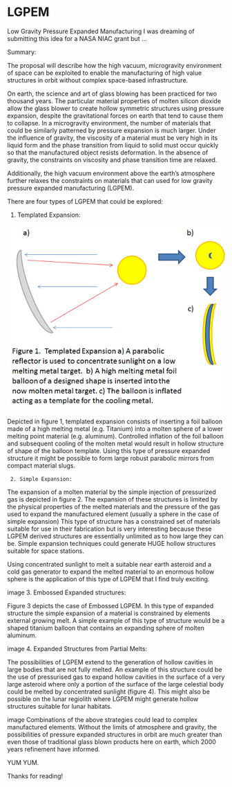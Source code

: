 # LGPEM
Low Gravity Pressure Expanded Manufacturing
I was dreaming of submitting this idea for a NASA NIAC grant but ... 

Summary:  

  The proposal will describe how the high vacuum, microgravity environment of space can be exploited to enable the manufacturing of high value structures in orbit without complex space-based infrastructure.  

  On earth, the science and art of glass blowing has been practiced for two thousand years.  The particular material properties of molten silicon dioxide allow the glass blower to create hollow symmetric structures using pressure expansion, despite the gravitational forces on earth that tend to cause them to collapse.  In a microgravity environment, the number of materials that could be similarly patterned by pressure expansion is much larger.  Under the influence of gravity, the viscosity of a material must be very high in its liquid form and the phase transition from liquid to solid must occur quickly so that the manufactured object resists deformation.  In the absence of gravity, the constraints on viscosity and phase transition time are relaxed.  

  Additionally, the high vacuum environment above the earth’s atmosphere further relaxes the constraints on materials that can used for low gravity pressure expanded manufacturing (LGPEM).

  There are four types of LGPEM that could be explored:

  1. Templated Expansion:

![My Project Logo](./images/Figure1.jpg)

Depicted in figure 1, templated expansion consists of inserting a foil balloon made of a high melting metal (e.g. Titanium) into a molten sphere of a lower melting point material (e.g. aluminum).  Controlled inflation of the foil balloon and subsequent cooling of the molten metal would result in hollow structure of shape of the balloon template.  Using this type of pressure expanded structure it might be possible to form large robust parabolic mirrors from compact material slugs.


     2. Simple Expansion:

The expansion of a molten material by the simple injection of pressurized gas is depicted in figure 2.  The expansion of these structures is limited by the physical properties of the melted materials and the pressure of the gas used to expand the manufactured element (usually a sphere in the case of simple expansion)  This type of structure has a constrained set of materials suitable for use in their fabrication but is very interesting because these LGPEM derived structures are essentially unlimited as to how large they can be.  Simple expansion techniques could generate HUGE hollow structures suitable for space stations.

  Using concentrated sunlight to melt a suitable near earth asteroid and a cold gas generator to expand the melted material to an enormous hollow sphere is the application of this type of LGPEM that I find truly exciting.


image
     3. Embossed Expanded structures:

Figure 3 depicts the case of Embossed LGPEM.  In this type of expanded structure the simple expansion of a material is constrained by elements external growing melt.  A simple example of this type of structure would be a shaped titanium balloon that contains an expanding sphere of molten aluminum.


image
     4.  Expanded Structures from Partial Melts:

The possibilities of LGPEM extend to the generation of hollow cavities in large bodies that are not fully melted.  An example of this structure could be the use of pressurised gas to expand hollow cavities in the surface of a very large asteroid where only a portion of the surface of the large celestial body could be melted by concentrated sunlight (figure 4).  This might also be possible on the lunar regiolith where LGPEM might generate hollow structures suitable for lunar habitats.


image
     Combinations of the above strategies could lead to complex manufactured elements.  Without the limits of atmosphere and gravity,  the possibilities of pressure expanded structures in orbit are much greater than even those of traditional glass blown products here on earth, which 2000 years refinement have informed.  

YUM YUM.

  Thanks for reading!
